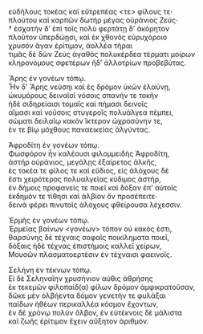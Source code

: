 εὐδήλους τοκέας καὶ εὔτρεπέας <τε> φίλους τε·  
πλούτου καὶ καρπῶν δωτήρ μέγας οὐράνιος Ζεύς·  
† ἐσχατὴν δ’ ἐπὶ τοῖς πολὺ φερτάτῃ δ’ ἀκόρητον  
πλοῦτον ὑπερδώῃσι, καὶ ἐκ χθονὸς εὐρυχόροιο  
χρυσὸν ἄγαν ἐρίτιμον, ἀολλέα τήραι  
τιμᾶς δὲ δὼν Ζεὺς ἀγαθὸς πολυκέρδεα τέρματι μοίρων  
κληρονόμους σφετέρων ἢδ’ ἀλλοτρίων προβεβύτας.  

Ἄρης ἐν γονέων τόπῳ.  
Ἦν δ’ Ἄρης νεύσηι καὶ ἐς δρόμον ὑκῶν ἐλαύνῃ,  
ὠκυμόρους δειναῖσί νόσοις σπανήν τε τοκῆν  
ἠδὲ σιδηρείαισι τομαῖς καὶ πήμασι δεινοῖς  
αἵμασι καὶ νοῦσοις στυγεροῖς πολυάλγεα πέμπει,  
σώματι δειλαῖῳ κακὸν ἴκτερον ὠχροσύνην τε,  
ἐν τε βίῳ μόχθους παναεικείας ἀλγύντας.  

Ἀφροδίτη ἐν γονέων τόπῳ.  
Φωσφόρον ἦν καλέουσι φιλομμειδὴς Ἀφροδίτη,  
ἀστήρ οὐράνιος, μεγάλῃς ἐξαίρετος ἁλκῆς,  
ἐς τοκέα τε φίλος τε καὶ εὔδιος, εἰς ἀλόχους δὲ  
ἔστι χειρότερος πολυαλγεῖας κύδιμος ἀστήρ,  
ἐν δήμοις προφανεὶς τε ποιεῖ καὶ δόξαν ἐπ’ αὐτοῖς  
ἐκδημὸν τε τίθησι καὶ ἀλβίον ὄν προσέπειτε·  
δεινὰ φέρει πινυτοῖς ἀλόχους φθείρουσα λέχεσσιν.  

Ἑρμῆς ἐν γονέων τόπῳ.  
Ἑρμεῖας βαίνων <γονέων> τόπον οὐ κακός ἐστι,  
θαρσύνης δὲ τέχναις σοφαῖς ποικίληματα ποιεῖ,  
δόξαις ἠδὲ τέχνας ἐπιστήμοις καλλεῖ χείρων,  
Μουσῶν πλασματοερτέσιν ἐν τέχναισι φαεινοῖς.  

Σελήνη ἐν τέκνων τόπῳ.  
Εἰ δὲ Σεληναῖην χρυσήνιον αὐθις ἀθρήσης  
ἐκ τεκεμῶν φιλοπαίδ(α) φίλων δρόμον ἀμφικρατοῦσαν,  
δῶκε μὲν ὀλβήεντα δόμον γενετὴν τε φυλάξαι  
παίδων ἡθέων περικαλλέα κόσμον ἔχοντων,  
ἐν δὲ χρόνῳ πολὺν ὄλβον, ἐν εὐτέκνοις δὲ μάλιστα  
καὶ ζωῆς ἐρίτιμον ἔχειν αὔξητον ἀριθμόν.